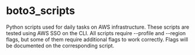 # boto3_scripts

Python scripts used for daily tasks on AWS infrastructure.
These scripts are tested using AWS SSO on the CLI. 
All scripts require --profile and --region flags, but some of them require additional flags to work correctly. Flags will be documented on the corresponding script.
